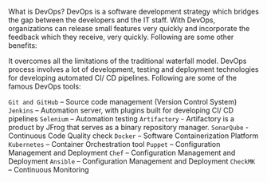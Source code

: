 What is DevOps?
DevOps is a software development strategy which bridges the gap between the developers and the IT staff. With DevOps, organizations can release small features very quickly and incorporate the feedback which they receive, very quickly. Following are some other benefits:


It overcomes all the limitations of the traditional waterfall model. DevOps process involves a lot of development, testing and deployment technologies for developing automated CI/ CD pipelines. Following are some of the famous DevOps tools:


`Git and GitHub` – Source code management (Version Control System)
`Jenkins` – Automation server, with plugins built for developing CI/ CD pipelines
`Selenium` – Automation testing
`Artifactory` - Artifactory is a product by JFrog that serves as a binary repository manager.
`SonarQube` - Continuous Code Quality check
`Docker` – Software Containerization Platform
`Kubernetes` – Container Orchestration tool
`Puppet` – Configuration Management and Deployment
`Chef` – Configuration Management and Deployment
`Ansible` – Configuration Management and Deployment
`CheckMK` – Continuous Monitoring